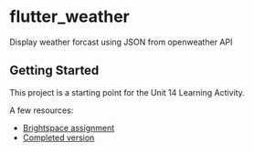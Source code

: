 # flutter_weather

Display weather forcast using JSON from openweather API

## Getting Started

This project is a starting point for the Unit 14 Learning Activity.

A few resources:

- [Brightspace assignment](https://my.css.edu/d2l/le/content/16209/viewContent/475299/View?dst=1)
- [Completed version](https://github.com/tgibbons-css/flutter_weather)



